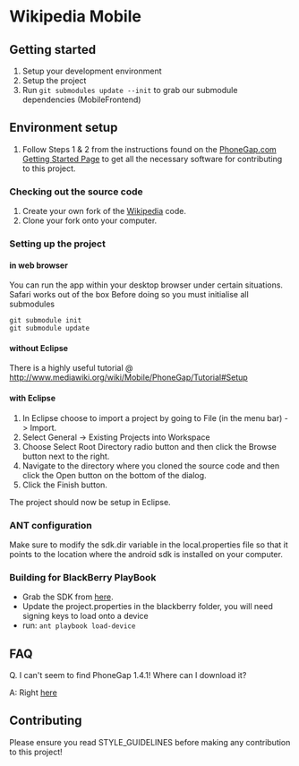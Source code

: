 # Wikipedia Mobile

## Getting started

1. Setup your development environment
2. Setup the project
3. Run `git submodules update --init` to grab our submodule dependencies (MobileFrontend)

## Environment setup

1. Follow Steps 1 & 2 from the instructions found on the <a href="http://www.phonegap.com/start" target="_blank">PhoneGap.com Getting Started Page</a> to get all the necessary software for contributing to this project.

### Checking out the source code

1. Create your own fork of the <a href="https://github.com/wikimedia/WikipediaMobile" target="_blank">Wikipedia</a> code.
2. Clone your fork onto your computer.
                            
### Setting up the project

#### in web browser
You can run the app within your desktop browser under certain situations. Safari works out of the box
Before doing so you must initialise all submodules

	git submodule init
	git submodule update

#### without Eclipse

There is a highly useful tutorial @
http://www.mediawiki.org/wiki/Mobile/PhoneGap/Tutorial#Setup

#### with Eclipse

1. In Eclipse choose to import a project by going to File (in the menu bar) -> Import.
2. Select General -> Existing Projects into Workspace	
3. Choose Select Root Directory radio button and then click the Browse button next to the right. 
4. Navigate to the directory where you cloned the source code and then click the Open button on the bottom of the dialog.
5. Click the Finish button.

The project should now be setup in Eclipse.

### ANT configuration

Make sure to modify the sdk.dir variable in the local.properties file so that it points to the location where the android sdk is installed on your computer.

### Building for BlackBerry PlayBook

- Grab the SDK from <a href="https://bdsc.webapps.blackberry.com/html5/download/sdk">here</a>.
- Update the project.properties in the blackberry folder, you will need signing keys to load onto a device
- run: `ant playbook load-device`

## FAQ
                    
Q. I can't seem to find PhoneGap 1.4.1! Where can I download it?

A: Right [here][phonegap-1-4-1-download]

## Contributing
Please ensure you read STYLE_GUIDELINES before making any contribution to this project!

[phonegap-1-4-1-download]: https://nodeload.github.com/phonegap/phonegap/zipball/1.4.1
